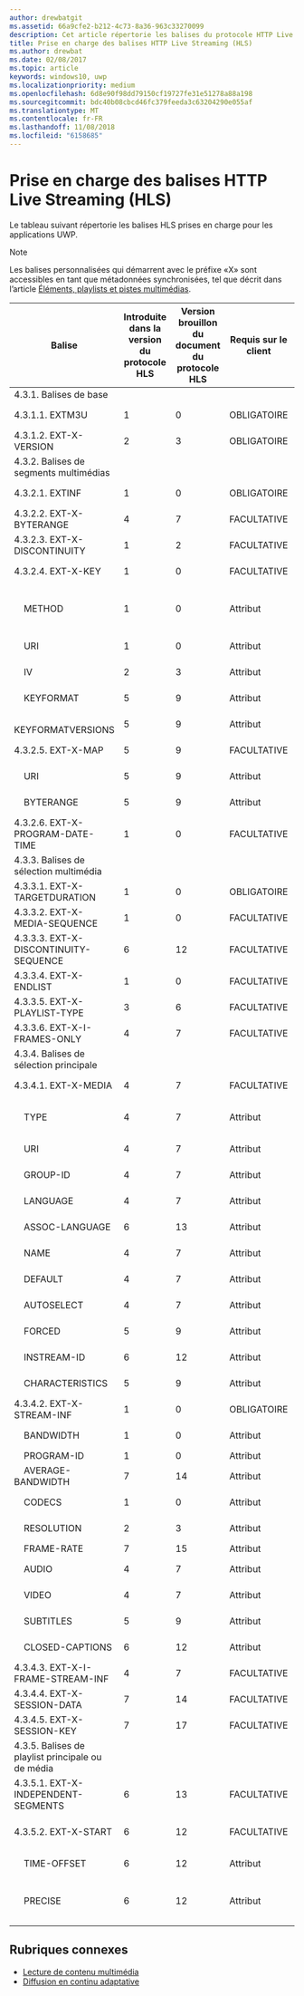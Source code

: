 ```yaml
---
author: drewbatgit
ms.assetid: 66a9cfe2-b212-4c73-8a36-963c33270099
description: Cet article répertorie les balises du protocole HTTP Live Streaming (HLS) prises en charge pour les applications UWP.
title: Prise en charge des balises HTTP Live Streaming (HLS)
ms.author: drewbat
ms.date: 02/08/2017
ms.topic: article
keywords: windows10, uwp
ms.localizationpriority: medium
ms.openlocfilehash: 6d8e90f98dd79150cf19727fe31e51278a88a198
ms.sourcegitcommit: bdc40b08cbcd46fc379feeda3c63204290e055af
ms.translationtype: MT
ms.contentlocale: fr-FR
ms.lasthandoff: 11/08/2018
ms.locfileid: "6158685"
---
```

# <a name="http-live-streaming-hls-tag-support"></a>Prise en charge des balises HTTP Live Streaming (HLS)
Le tableau suivant répertorie les balises HLS prises en charge pour les applications UWP.

> [!NOTE] 
> Les balises personnalisées qui démarrent avec le préfixe «X» sont accessibles en tant que métadonnées synchronisées, tel que décrit dans l’article [Éléments, playlists et pistes multimédias](media-playback-with-mediasource.md).

|Balise |Introduite dans la version du protocole HLS|Version brouillon du document du protocole HLS|Requis sur le client|Version de juillet de Windows10|Windows10, version1511|Windows10, version1607 |
|---------------------|-----------|--------------|---------|--------------|-----|-----|
|4.3.1.  Balises de base                 |             |                   |         |             |     |    |
| 4.3.1.1.  EXTM3U |1|0|OBLIGATOIRE|Prise en charge|Pris en charge|Prise en charge|
| 4.3.1.2.  EXT-X-VERSION |2|3|OBLIGATOIRE|Prise en charge|Pris en charge|Prise en charge
|4.3.2.  Balises de segments multimédias                 |             |                   |         |             |     |    | 
| 4.3.2.1.  EXTINF  |1|0|OBLIGATOIRE|Prise en charge|Pris en charge|Prise en charge
| 4.3.2.2.  EXT-X-BYTERANGE |4|7|FACULTATIVE|Prise en charge|Pris en charge|Prise en charge|
| 4.3.2.3.  EXT-X-DISCONTINUITY |1|2|FACULTATIVE|Prise en charge|Pris en charge|Prise en charge|
| 4.3.2.4.  EXT-X-KEY |1|0|FACULTATIVE|Prise en charge|Pris en charge|Prise en charge|
|&nbsp;&nbsp;&nbsp; METHOD|1|0|Attribut|«NONE, AES-128»|«NONE, AES-128»|«NONE, AES-128, SAMPLE-AES»|
|&nbsp;&nbsp;&nbsp; URI|1|0|Attribut|Prise en charge|Pris en charge|Prise en charge|
|&nbsp;&nbsp;&nbsp; IV|2|3|Attribut|Prise en charge|Pris en charge|Prise en charge|
|&nbsp;&nbsp;&nbsp; KEYFORMAT|5|9|Attribut|Pas de prise en charge|Pas de prise en charge|Non prise en charge|
|&nbsp;&nbsp;&nbsp; KEYFORMATVERSIONS|5|9|Attribut|Pas de prise en charge|Pas de prise en charge|Non prise en charge|
| 4.3.2.5.  EXT-X-MAP |5|9|FACULTATIVE|Pas de prise en charge|Pas de prise en charge|Non prise en charge|
|&nbsp;&nbsp;&nbsp; URI|5|9|Attribut|Pas de prise en charge|Pas de prise en charge|Non prise en charge|
|&nbsp;&nbsp;&nbsp; BYTERANGE|5|9|Attribut|Pas de prise en charge|Pas de prise en charge|Non prise en charge|
| 4.3.2.6.  EXT-X-PROGRAM-DATE-TIME |1|0|FACULTATIVE|Pas de prise en charge|Pas de prise en charge|Non prise en charge|
|4.3.3.  Balises de sélection multimédia                 |             |                   |         |             |     |    | 
| 4.3.3.1.  EXT-X-TARGETDURATION  |1|0|OBLIGATOIRE|Prise en charge|Pris en charge|Prise en charge|
| 4.3.3.2.  EXT-X-MEDIA-SEQUENCE  |1|0|FACULTATIVE|Prise en charge|Pris en charge|Prise en charge|
| 4.3.3.3.  EXT-X-DISCONTINUITY-SEQUENCE|6|12|FACULTATIVE|Pas de prise en charge|Pas de prise en charge|Non prise en charge|
| 4.3.3.4.  EXT-X-ENDLIST |1|0|FACULTATIVE|Prise en charge|Pris en charge|Prise en charge|
| 4.3.3.5.  EXT-X-PLAYLIST-TYPE |3|6|FACULTATIVE|Prise en charge|Pris en charge|Prise en charge|
| 4.3.3.6.  EXT-X-I-FRAMES-ONLY |4|7|FACULTATIVE|Pas de prise en charge|Pas de prise en charge|Non prise en charge|
|4.3.4.  Balises de sélection principale                 |             |                   |         |             |     |    |
| 4.3.4.1.  EXT-X-MEDIA |4|7|FACULTATIVE|Prise en charge|Pris en charge|Prise en charge|
|&nbsp;&nbsp;&nbsp;  TYPE|4|7|Attribut|«AUDIO, VIDEO»|«AUDIO, VIDEO»|«AUDIO, VIDEO, SUBTITLES»|
|&nbsp;&nbsp;&nbsp;  URI|4|7|Attribut|Prise en charge|Pris en charge|Prise en charge|
|&nbsp;&nbsp;&nbsp;  GROUP-ID|4|7|Attribut|Prise en charge|Pris en charge|Prise en charge|
|&nbsp;&nbsp;&nbsp;  LANGUAGE|4|7|Attribut|Prise en charge|Pris en charge|Prise en charge|
|&nbsp;&nbsp;&nbsp;  ASSOC-LANGUAGE|6|13|Attribut|Pas de prise en charge|Pas de prise en charge|Non prise en charge|
|&nbsp;&nbsp;&nbsp;  NAME|4|7|Attribut|Pas de prise en charge|Pas de prise en charge|Prise en charge|
|&nbsp;&nbsp;&nbsp;  DEFAULT|4|7|Attribut|Pas de prise en charge|Pas de prise en charge|Non prise en charge|
|&nbsp;&nbsp;&nbsp;  AUTOSELECT|4|7|Attribut|Pas de prise en charge|Pas de prise en charge|Non prise en charge|
|&nbsp;&nbsp;&nbsp;  FORCED|5|9|Attribut|Pas de prise en charge|Pas de prise en charge|Non prise en charge|
|&nbsp;&nbsp;&nbsp;  INSTREAM-ID|6|12|Attribut|Pas de prise en charge|Pas de prise en charge|Non prise en charge|
|&nbsp;&nbsp;&nbsp;  CHARACTERISTICS|5|9|Attribut|Pas de prise en charge|Pas de prise en charge|Non prise en charge|
| 4.3.4.2.  EXT-X-STREAM-INF  |1|0|OBLIGATOIRE|Prise en charge|Pris en charge|Prise en charge|
|&nbsp;&nbsp;&nbsp;  BANDWIDTH|1|0|Attribut|Prise en charge|Pris en charge|Prise en charge|
|&nbsp;&nbsp;&nbsp;  PROGRAM-ID|1|0|Attribut|N/A|N/A|N/A|
|&nbsp;&nbsp;&nbsp;  AVERAGE-BANDWIDTH|7|14|Attribut|Pas de prise en charge|Pas de prise en charge|Non prise en charge|
|&nbsp;&nbsp;&nbsp;  CODECS|1|0|Attribut|Prise en charge|Pris en charge|Prise en charge|
|&nbsp;&nbsp;&nbsp;  RESOLUTION|2|3|Attribut|Prise en charge|Pris en charge|Prise en charge|
|&nbsp;&nbsp;&nbsp;  FRAME-RATE|7|15|Attribut|N/A|N/A|N/A|
|&nbsp;&nbsp;&nbsp;  AUDIO|4|7|Attribut|Prise en charge|Pris en charge|Prise en charge|
|&nbsp;&nbsp;&nbsp;  VIDEO|4|7|Attribut|Prise en charge|Pris en charge|Prise en charge|
|&nbsp;&nbsp;&nbsp;  SUBTITLES|5|9|Attribut|Pas de prise en charge|Pas de prise en charge|Prise en charge|
|&nbsp;&nbsp;&nbsp;  CLOSED-CAPTIONS|6|12|Attribut|Pas de prise en charge|Pas de prise en charge|Non prise en charge|
| 4.3.4.3.  EXT-X-I-FRAME-STREAM-INF  |4|7|FACULTATIVE|Pas de prise en charge|Pas de prise en charge|Non prise en charge|
| 4.3.4.4.  EXT-X-SESSION-DATA  |7|14|FACULTATIVE|Pas de prise en charge|Pas de prise en charge|Non prise en charge|
| 4.3.4.5.  EXT-X-SESSION-KEY |7|17|FACULTATIVE|Pas de prise en charge|Pas de prise en charge|Pas de prise en charge|
|4.3.5.  Balises de playlist principale ou de média                  |             |                   |         |             |     |    |
| 4.3.5.1.  EXT-X-INDEPENDENT-SEGMENTS |6|13|FACULTATIVE|Pas de prise en charge|Prise en charge|Prise en charge|
| 4.3.5.2.  EXT-X-START  |6|12|FACULTATIVE|Pas de prise en charge|Prise en charge partielle|Prise en charge partielle|
|&nbsp;&nbsp;&nbsp;  TIME-OFFSET|6|12|Attribut|Pas de prise en charge|Prise en charge|Prise en charge|
|&nbsp;&nbsp;&nbsp;  PRECISE|6|12|Attribut|Pas de prise en charge|Valeur «NON» par défaut prise en charge|Valeur «NON» par défaut prise en charge|



## <a name="related-topics"></a>Rubriques connexes

* [Lecture de contenu multimédia](media-playback.md)
* [Diffusion en continu adaptative](adaptive-streaming.md)
 

 





